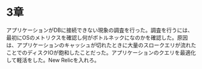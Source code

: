 # 3章
アプリケーションがDBに接続できない現象の調査を行った。調査を行うには、最初にOSのメトリクスを確認し何がボトルネックになのかを確認した。原因は、アプリケーションのキャッシュが切れたときに大量のスロークエリが流れたことでのディスクIOが飽和したことだった。アプリケーションのクエリを最適化して軽活をした。New Relicを入れろ。